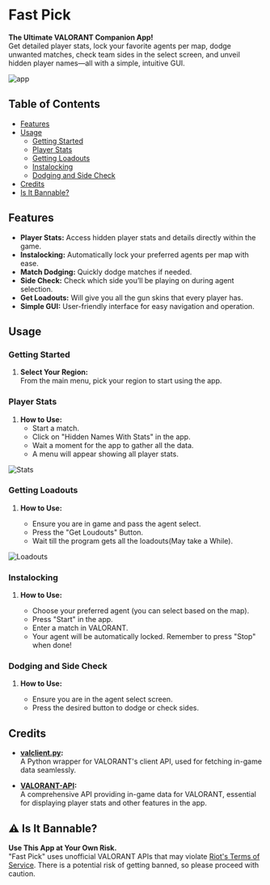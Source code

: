 # Fast Pick

**The Ultimate VALORANT Companion App!**  
Get detailed player stats, lock your favorite agents per map, dodge unwanted matches, check team sides in the select screen, and unveil hidden player names—all with a simple, intuitive GUI.

![app](https://cdn.imgchest.com/files/3yrgcq8nrm4.png)

## Table of Contents

- [Features](#features)
- [Usage](#usage)
  - [Getting Started](#getting-started)
  - [Player Stats](#player-stats)
  - [Getting Loadouts](#getting-loadouts)
  - [Instalocking](#instalocking)
  - [Dodging and Side Check](#dodging-and-side-check)
- [Credits](#credits)
- [Is It Bannable?](#️is-it-bannable)

## Features

- **Player Stats:** Access hidden player stats and details directly within the game.
- **Instalocking:** Automatically lock your preferred agents per map with ease.
- **Match Dodging:** Quickly dodge matches if needed.
- **Side Check:** Check which side you’ll be playing on during agent selection.
- **Get Loadouts:** Will give you all the gun skins that every player has.
- **Simple GUI:** User-friendly interface for easy navigation and operation.

## Usage

### Getting Started

1. **Select Your Region:**  
   From the main menu, pick your region to start using the app.

### Player Stats

1. **How to Use:**
   - Start a match.
   - Click on "Hidden Names With Stats" in the app.
   - Wait a moment for the app to gather all the data.
   - A menu will appear showing all player stats.

![Stats](https://i.imgur.com/wPE9Eny.png)

### Getting Loadouts

1. **How to Use:**

   - Ensure you are in game and pass the agent select.
   - Press the "Get Loudouts" Button.
   - Wait till the program gets all the loadouts(May take a While).

![Loadouts](https://cdn.imgchest.com/files/l7lxcv96x97.png)

### Instalocking

1. **How to Use:**

   - Choose your preferred agent (you can select based on the map).
   - Press "Start" in the app.
   - Enter a match in VALORANT.
   - Your agent will be automatically locked. Remember to press "Stop" when done!

### Dodging and Side Check

1. **How to Use:**

   - Ensure you are in the agent select screen.
   - Press the desired button to dodge or check sides.

## Credits

- **[valclient.py](https://github.com/colinhartigan/valclient.py):**  
  A Python wrapper for VALORANT's client API, used for fetching in-game data seamlessly.

- **[VALORANT-API](https://valorant-api.com/):**  
  A comprehensive API providing in-game data for VALORANT, essential for displaying player stats and other features in the app.

## ⚠️ Is It Bannable?

**Use This App at Your Own Risk.**  
"Fast Pick" uses unofficial VALORANT APIs that may violate [Riot's Terms of Service](https://www.riotgames.com/en/terms-of-service). There is a potential risk of getting banned, so please proceed with caution.
